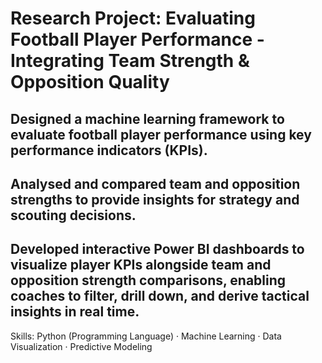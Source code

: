 # Research Project: Evaluating Football Player Performance - Integrating Team Strength & Opposition Quality
## Designed a machine learning framework to evaluate football player performance using key performance indicators (KPIs).
## Analysed and compared team and opposition strengths to provide insights for strategy and scouting decisions.
## Developed interactive Power BI dashboards to visualize player KPIs alongside team and opposition strength comparisons, enabling coaches to filter, drill down, and derive tactical insights in real time.
Skills: Python (Programming Language) · Machine Learning · Data Visualization · Predictive Modeling
